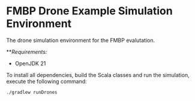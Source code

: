 # FMBP Drone Example Simulation Environment
The drone simulation environment for the FMBP evalutation.

***Requirements:*
- OpenJDK 21

To install all dependencies, build the Scala classes and run the simulation, execute the following command:
```bash
./gradlew runDrones
```
